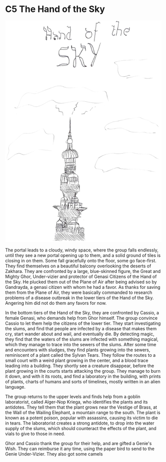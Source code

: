 # C5 The Hand of the Sky

![Top 4 levels of the Hand of the Sky](../.gitbook/assets/handofthesky1.png)

The portal leads to a cloudy, windy space, where the group falls endlessly, until they see a new portal opening up to them, and a solid ground of tiles is closing in on them. Some fall gracefully onto the floor, some go face-first. They find themselves on a beautiful balcony overlooking the deserts of Zakhara. They are confronted by a large, blue-skinned figure, the Great and Mighty Ghor, Under-vizier and protector of Genasi Citizens of the Hand of the Sky. He plucked them out of the Plane of Air after being advised so by Gandrayda, a genasi citizen with whom he had a favor. As thanks for saving them from the Plane of Air, they were basically commanded to research problems of a disease outbreak in the lower tiers of the Hand of the Sky. Angering him did not do them any favors for now.

In the bottom tiers of the Hand of the Sky, they are confronted by Cassio, a female Genasi, who demands help from Ghor himself. The group convince Cassio to let them help the citizens of the lower tier. They start investigating the slums, and find that people are infected by a disease that makes them cry, start wander about and wail, and eventually die. By detecting magic, they find that the waters of the slums are infected with something magical, which they manage to trace into the sewers of the slums. After some time and encounters with sludges, they find plants growing into the sewers, reminiscent of a plant called the Sylvan Tears. They follow the routes to a small court with a weird plant growing in the center, and a blood trace leading into a building. They shortly see a creature disappear, before the plant growing in the courts starts attacking the group. They manage to burn it down, and with it its roots, and find a laboratory in the building, with prints of plants, charts of humans and sorts of timelines, mostly written in an alien language. 

The group returns to the upper levels and finds help from a goblin laboratorist, called Alger-Nop Kriega, who identifies the plants and its antidotes. They tell them that the plant grows near the Vestige of Brass, at the Wall of the Wailing Elephant, a mountain range to the south. The plant is known as a potent poison, popular with assassins, causing its victim to die in tears. The laboratorist creates a strong antidote, to drop into the water supply of the slums, which should counteract the effects of the plant, and vials to give to those in need. 

Ghor and Cassio thank the group for their help, and are gifted a Genie's Wish. They can reimburse it any time, using the paper bird to send to the Genie Under-Vizier. They also got some camels 


